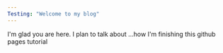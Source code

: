 ```yaml
---
Testing: "Welcome to my blog"
---
```


I'm glad you are here. I plan to talk about ...how I'm finishing this github pages tutorial 
